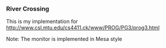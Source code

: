 ### River Crossing 
This is my implementation for http://www.csl.mtu.edu/cs4411.ck/www/PROG/PG3/prog3.html

Note: The monitor is implemented in Mesa style